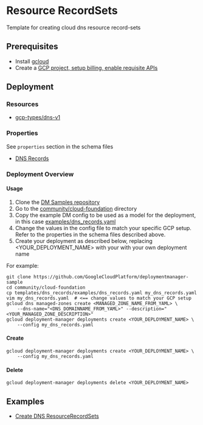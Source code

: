 # Resource RecordSets

Template for creating cloud dns resource record-sets

## Prerequisites

- Install [gcloud](https://cloud.google.com/sdk)
- Create a [GCP project, setup billing, enable requisite APIs](../project/README.md)

## Deployment

### Resources

- [gcp-types/dns-v1](https://cloud.google.com/dns/api/v1/changes)

### Properties

See `properties` section in the schema files

- [DNS Records](dns_records.py.schema)

### Deployment Overview

#### Usage

1. Clone the [DM Samples repository](https://github.com/GoogleCloudPlatform/deploymentmanager-samples)
2. Go to the [community/cloud-foundation](../../../cloud-foundation) directory
3. Copy the example DM config to be used as a model for the deployment, in this case [examples/dns_records.yaml](examples/dns_records.yaml)
4. Change the values in the config file to match your specific GCP setup.
   Refer to the properties in the schema files described above.
5. Create your deployment as described below, replacing <YOUR_DEPLOYMENT_NAME>
   with your with your own deployment name

For example:

```(shell)
git clone https://github.com/GoogleCloudPlatform/deploymentmanager-sample
cd community/cloud-foundation
cp templates/dns_records/examples/dns_records.yaml my_dns_records.yaml
vim my_dns_records.yaml  # <== change values to match your GCP setup
gcloud dns managed-zones create <MANAGED_ZONE_NAME_FROM_YAML> \
	--dns-name="<DNS_DOMAINNAME_FROM_YAML>" --description="<YOUR_MANAGED_ZONE_DESCRIPTION>"
gcloud deployment-manager deployments create <YOUR_DEPLOYMENT_NAME> \
    --config my_dns_records.yaml
```

#### Create

```(shell)
gcloud deployment-manager deployments create <YOUR_DEPLOYMENT_NAME> \
    --config my_dns_records.yaml
```

#### Delete

```(shell)
gcloud deployment-manager deployments delete <YOUR_DEPLOYMENT_NAME>
```

## Examples

- [Create DNS ResourceRecordSets](examples/dns_records.yaml)

